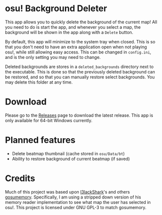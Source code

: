 # osu! Background Deleter

This app allows you to quickly delete the background of the current map! All you need to do is start the app, and whenever you select a map, the background will be shown in the app along with a `Delete` button.

By default, this app will minimize to the system tray when closed. This is so that you don't need to have an extra application open when not playing osu!, while still allowing easy access. This can be changed in `config.ini`, and is the only setting you may need to change.

Deleted backgrounds are stores in a `deleted_backgrounds` directory next to the executable. This is done so that the previously deleted background can be restored, and so that you can manually restore select backgrounds. You may delete this folder at any time.

# Download

Please go to the [Releases](/releases) page to download the latest release. This app is only available for 64-bit Windows currently.

# Planned features

- Delete beatmap thumbnail (cache stored in `osu/Data/bt`)
- Ability to restore background of current beatmap (if saved)

# Credits

Much of this project was based upon [l3lackShark](https://github.com/l3lackShark)'s and others [gosumemory](https://github.com/l3lackShark/gosumemory). Specifically, I am using a stripped down version of his memory reader implementation to see what map the user has selected in osu!. This project is licensed under GNU GPL-3 to match gosumemory.
